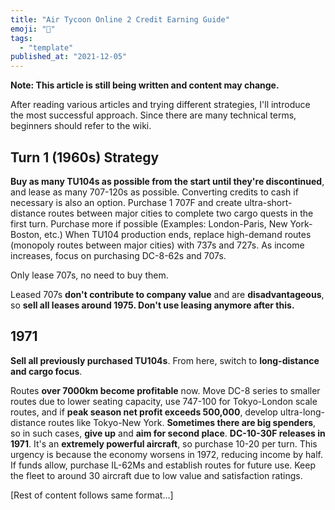 ```yaml
---
title: "Air Tycoon Online 2 Credit Earning Guide"
emoji: "🤖"
tags:
  - "template"
published_at: "2021-12-05"
---
```


**Note: This article is still being written and content may change.**

After reading various articles and trying different strategies, I'll introduce the most successful approach. Since there are many technical terms, beginners should refer to the wiki.

## Turn 1 (1960s) Strategy

**Buy as many TU104s as possible from the start until they're discontinued**, and lease as many 707-120s as possible. Converting credits to cash if necessary is also an option.
Purchase 1 707F and create ultra-short-distance routes between major cities to complete two cargo quests in the first turn. Purchase more if possible
(Examples: London-Paris, New York-Boston, etc.)
When TU104 production ends, replace high-demand routes (monopoly routes between major cities) with 737s and 727s. As income increases, focus on purchasing DC-8-62s and 707s.

Only lease 707s, no need to buy them.

Leased 707s **don't contribute to company value** and are **disadvantageous**, so **sell all leases around 1975. Don't use leasing anymore after this.**

## 1971

**Sell all previously purchased TU104s**. From here, switch to **long-distance and cargo focus**.

Routes **over 7000km become profitable** now. Move DC-8 series to smaller routes due to lower seating capacity, use 747-100 for Tokyo-London scale routes, and if **peak season net profit exceeds 500,000**, develop ultra-long-distance routes like Tokyo-New York. **Sometimes there are big spenders**, so in such cases, **give up** and **aim for second place**. **DC-10-30F releases in 1971**. It's an **extremely powerful aircraft**, so purchase 10-20 per turn. This urgency is because the economy worsens in 1972, reducing income by half. If funds allow, purchase IL-62Ms and establish routes for future use. Keep the fleet to around 30 aircraft due to low value and satisfaction ratings.

[Rest of content follows same format...]
